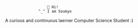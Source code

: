                        👋 Hi!
                   ^_^ I am Soumyo
A curious and continuous laerner Computer Science Student :)



